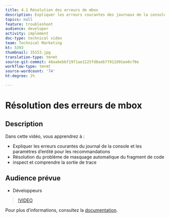 ```yaml
---
title: 4.1 Résolution des erreurs de mbox
description: Expliquer les erreurs courantes des journaux de la console et les paramètres d’entité pour les recommandations, résoudre les problèmes liés au masquage du corps du fragment de code, Inspect et comprendre la sortie de trace
topics: null
feature: troubleshoot
audience: developer
activity: implement
doc-type: technical video
team: Technical Marketing
kt: 5393
thumbnail: 35153.jpg
translation-type: tm+mt
source-git-commit: 48aa6ebbf19f1ae1225fd8aeb77912d91ee0cf8e
workflow-type: tm+mt
source-wordcount: '74'
ht-degree: 2%

---
```



# Résolution des erreurs de mbox

## Description

Dans cette vidéo, vous apprendrez à :

* Expliquer les erreurs courantes du journal de la console et les paramètres d’entité pour les recommandations
* Résolution du problème de masquage automatique du fragment de code
* inspect et comprendre la sortie de trace

## Audience prévue

* Développeurs

>[!VIDEO](https://video.tv.adobe.com/v/35153/?quality=12)

Pour plus d’informations, consultez la [documentation](https://docs.adobe.com/content/help/en/target/using/troubleshoot/troubleshooting-target.html).
